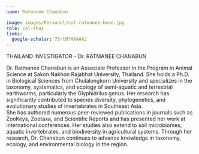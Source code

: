 ```yaml
---
name: Ratmanee Chanabun

image: images/Personel/col-ratmanee-head.jpg
role: col-thai
links:
  google-scholar: 73rtMfMAAAAJ
---
```

THAILAND INVESTIGATOR – Dr. RATMANEE CHANABUN

Dr. Ratmanee Chanabun is an Associate Professor in the Program in Animal Science at Sakon Nakhon Rajabhat University, Thailand. She holds a Ph.D. in Biological Sciences from Chulalongkorn University and specializes in the taxonomy, systematics, and ecology of semi-aquatic and terrestrial earthworms, particularly the Glyphidrilus genus. Her research has significantly contributed to species diversity, phylogenetics, and evolutionary studies of invertebrates in Southeast Asia.
<br>
She has authored numerous peer-reviewed publications in journals such as ZooKeys, Zootaxa, and Scientific Reports and has presented her work at international conferences. Her studies also extend to soil microbiomes, aquatic invertebrates, and biodiversity in agricultural systems. Through her research, Dr. Chanabun continues to advance knowledge in taxonomy, ecology, and environmental biology in the region.
